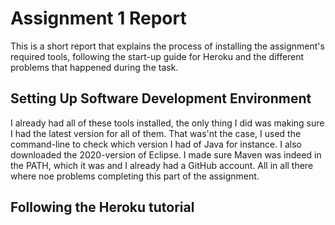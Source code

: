 # Assignment 1 Report

This is a short report that explains the process of installing the assignment's required tools, following the start-up guide for Heroku and the different problems that happened during the task.

## Setting Up Software Development Environment

I already had all of these tools installed, the only thing I did was making sure I had the latest version for all of them. That was'nt the case, I used the command-line to check which version I had of Java for instance. I also downloaded the 2020-version of Eclipse. I made sure Maven was indeed in the PATH, which it was and I already had a GitHub account. All in all there where noe problems completing this part of the assignment.

## Following the Heroku tutorial

